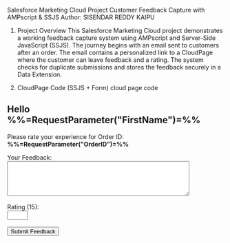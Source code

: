 Salesforce Marketing Cloud Project
Customer Feedback Capture with AMPscript & SSJS
Author: SISENDAR REDDY KAIPU 

1. Project Overview
This Salesforce Marketing Cloud project demonstrates a working feedback capture system using AMPscript
and Server-Side JavaScript (SSJS). The journey begins with an email sent to customers after an order. The
email contains a personalized link to a CloudPage where the customer can leave feedback and a rating. The
system checks for duplicate submissions and stores the feedback securely in a Data Extension.

2. CloudPage Code (SSJS + Form)
cloud page code

<script runat="server">
Platform.Load("Core", "1.1");
try {
var email = Request.GetQueryStringParameter("email");
var fname = Request.GetQueryStringParameter("FirstName");
var orderid = Request.GetQueryStringParameter("OrderID");
if (Request.Method == "POST") {
var feedback = Request.GetFormField("feedback");
var rating = Request.GetFormField("rating");
var submittedDate = Platform.Function.Now();
var rows = Platform.Function.LookupRows("OrderFeedback Data Extension", "EmailAddress", email);
if (rows && rows.length > 0) {
Write("<h2>You already submitted feedback. Thanks!</h2>");
} else {
var de = DataExtension.Init("OrderFeedback Data Extension");
var result = de.Rows.Add({
"EmailAddress": email,
"FirstName": fname,
"OrderID": orderid,
"Feedback": feedback,
"Rating": rating,
"SubmittedDate": submittedDate
});
Write("<h2> Thank you for your feedback!</h2>");
}
}
} catch (e) {
Write("<h2>Error: " + Stringify(e) + "</h2>");
}
</script>
<!-- Feedback Form -->
<h2>Hello %%=RequestParameter("FirstName")=%%</h2>
<p>Please rate your experience for Order ID:
<strong>%%=RequestParameter("OrderID")=%%</strong></p>
<form method="POST">
<label>Your Feedback:</label><br>
<textarea name="feedback" rows="5" cols="50" required=""></textarea><br><br>
<label>Rating (15):</label><br>
<input type="number" name="rating" min="1" max="5" required=""><br><br>
<input type="submit" value="Submit Feedback">
</form>
<script runat="server">
}


3.  Email Content (AMPscript + HTML)
/* Pull subscriber details from Data Extension */
SET @email = AttributeValue("EmailAddress")
SET @fname = AttributeValue("FirstName")
SET @orderid = AttributeValue("OrderID")
/* Generate personalized CloudPage URL */
SET @url = CloudPagesURL(528994, "email", @email, "FirstName", @fname, "OrderID", @orderid)
]%%
<!-- Email HTML Body -->
<html>
<body style="font-family: Arial, sans-serif;">
<p>Hi %%=v(@fname)=%%,</p>
<p>Thanks for your recent order (<strong>%%=v(@orderid)=%%</strong>).</p>
<p>Wed love to hear your thoughts!</p>
<p>
<a href="%%=RedirectTo(@url)=%%" target="_blank">Click here to leave feedback</a>
</p>
<p>Thanks,<br>Your Company Team</p>
</body>
</html>
<table cellpadding="2" cellspacing="0" width="600" ID="Table5" Border=0><tr><td><font face="verdana"
size="1" color="#444444">This email was sent by:
<b>%%Member_Busname%%</b><br>%%Member_Addr%% %%Member_City%%, %%Member_State%%,
%%Member_PostalCode%%, %%Member_Country%%<br><br></font></td></tr></table><a


href="%%unsub_center_url%%" alias="Unsubscribe">Unsubscribe</a><a href="%%profile_center_url%%"
alias="Update Profile">Update Profile</a>